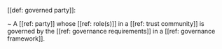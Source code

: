 [[def: governed party]]:

~ A [[ref: party]] whose [[ref: role(s)]] in a [[ref: trust community]] is governed by the [[ref: governance requirements]] in a [[ref: governance framework]].


